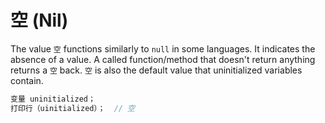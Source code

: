 # 空 (Nil)
The value ```空``` functions similarly to ```null``` in some languages. It indicates the absence of a value. A called function/method that doesn't return anything returns a ```空``` back. ```空``` is also the default value that uninitialized variables contain.
```c
变量 uninitialized；
打印行（uinitialized）；  // 空
```